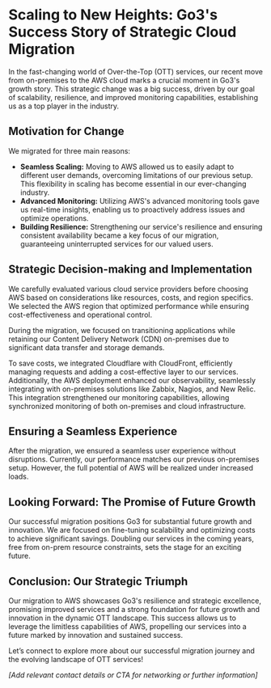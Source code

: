 # Scaling to New Heights: Go3's Success Story of Strategic Cloud Migration

In the fast-changing world of Over-the-Top (OTT) services, our recent move from on-premises to the AWS cloud marks a crucial moment in Go3's growth story. This strategic change was a big success, driven by our goal of scalability, resilience, and improved monitoring capabilities, establishing us as a top player in the industry.

## Motivation for Change

We migrated for three main reasons:

- **Seamless Scaling:** Moving to AWS allowed us to easily adapt to different user demands, overcoming limitations of our previous setup. This flexibility in scaling has become essential in our ever-changing industry.
- **Advanced Monitoring:** Utilizing AWS's advanced monitoring tools gave us real-time insights, enabling us to proactively address issues and optimize operations.
- **Building Resilience:** Strengthening our service's resilience and ensuring consistent availability became a key focus of our migration, guaranteeing uninterrupted services for our valued users.

## Strategic Decision-making and Implementation

We carefully evaluated various cloud service providers before choosing AWS based on considerations like resources, costs, and region specifics. We selected the AWS region that optimized performance while ensuring cost-effectiveness and operational control.

During the migration, we focused on transitioning applications while retaining our Content Delivery Network (CDN) on-premises due to significant data transfer and storage demands.

To save costs, we integrated Cloudflare with CloudFront, efficiently managing requests and adding a cost-effective layer to our services. Additionally, the AWS deployment enhanced our observability, seamlessly integrating with on-premises solutions like Zabbix, Nagios, and New Relic. This integration strengthened our monitoring capabilities, allowing synchronized monitoring of both on-premises and cloud infrastructure.

## Ensuring a Seamless Experience

After the migration, we ensured a seamless user experience without disruptions. Currently, our performance matches our previous on-premises setup. However, the full potential of AWS will be realized under increased loads.

## Looking Forward: The Promise of Future Growth

Our successful migration positions Go3 for substantial future growth and innovation. We are focused on fine-tuning scalability and optimizing costs to achieve significant savings. Doubling our services in the coming years, free from on-prem resource constraints, sets the stage for an exciting future.

## Conclusion: Our Strategic Triumph

Our migration to AWS showcases Go3's resilience and strategic excellence, promising improved services and a strong foundation for future growth and innovation in the dynamic OTT landscape. This success allows us to leverage the limitless capabilities of AWS, propelling our services into a future marked by innovation and sustained success.

Let’s connect to explore more about our successful migration journey and the evolving landscape of OTT services!

*[Add relevant contact details or CTA for networking or further information]*